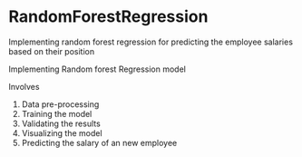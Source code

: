 # RandomForestRegression
Implementing random forest regression for predicting the employee salaries based on their position

Implementing Random forest Regression model 

Involves
1) Data pre-processing
2) Training the model
3) Validating the results
4) Visualizing the model
5) Predicting the salary of an new employee

